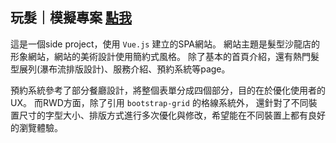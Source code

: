 ## 玩髮｜模擬專案 [點我](https://yuntaolin.github.io/play-hair/dist/index.html#/)
 
這是一個side project，使用 ` Vue.js ` 建立的SPA網站。 
網站主題是髮型沙龍店的形象網站，網站的美術設計使用簡約式風格。 
除了基本的首頁介紹，還有熱門髮型展列(瀑布流排版設計)、服務介紹、預約系統等page。 

預約系統參考了部分餐廳設計，將整個表單分成四個部分，目的在於優化使用者的UX。 
而RWD方面，除了引用 `bootstrap-grid` 的格線系統外， 
還針對了不同裝置尺寸的字型大小、排版方式進行多次優化與修改，希望能在不同裝置上都有良好的瀏覽體驗。

